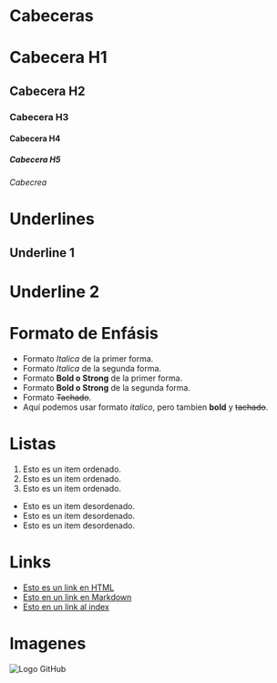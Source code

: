 # Cabeceras
# Cabecera H1
## Cabecera H2
### Cabecera H3
#### Cabecera H4
##### Cabecera H5
###### Cabecrea 


# Underlines
Underline 1
-----------
Underline 2
===========

# Formato de Enfásis
- Formato *Italica* de la primer forma.
- Formato _Italica_ de la segunda forma.
- Formato **Bold o Strong** de la primer forma.
- Formato __Bold o Strong__ de la segunda forma.
- Formato ~~Tachado~~.
- Aquí podemos usar formato *italico*, pero tambien **bold** y ~~tachado~~.


# Listas
1. Esto es un item ordenado.
2. Esto es un item ordenado.
3. Esto es un item ordenado.

- Esto es un item desordenado.
- Esto es un item desordenado.
- Esto es un item desordenado.

# Links
 - <a href="https://google.com">Esto es un link en HTML</a>
 - [Esto en un link en Markdown](https://ww.google.com)
 - [Esto en un link al index](index.html)


 # Imagenes
 ![Logo GitHub](https://github.githubassets.com/images/modules/logos_page/Octocat.png)